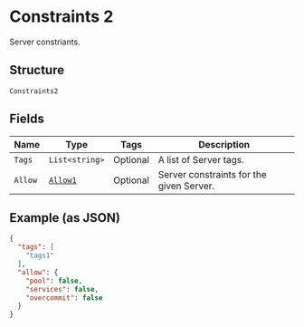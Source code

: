 
# Constraints 2

Server constriants.

## Structure

`Constraints2`

## Fields

| Name | Type | Tags | Description |
|  --- | --- | --- | --- |
| `Tags` | `List<string>` | Optional | A list of Server tags. |
| `Allow` | [`Allow1`](../../doc/models/allow-1.md) | Optional | Server constraints for the given Server. |

## Example (as JSON)

```json
{
  "tags": [
    "tags1"
  ],
  "allow": {
    "pool": false,
    "services": false,
    "overcommit": false
  }
}
```

